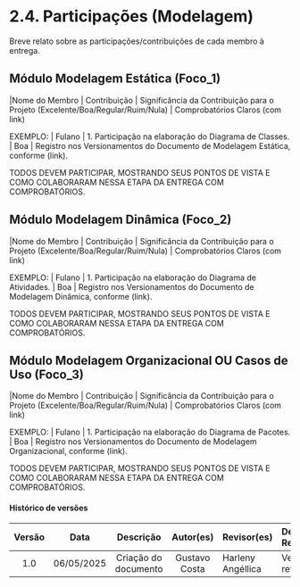 # 2.4. Participações (Modelagem)

Breve relato sobre as participações/contribuições de cada membro à entrega. 

## Módulo Modelagem Estática (Foco_1)

|Nome do Membro | Contribuição | Significância da Contribuição para o Projeto (Excelente/Boa/Regular/Ruim/Nula) | Comprobatórios Claros (com link)

EXEMPLO:
| Fulano  |  1. Participação na elaboração do Diagrama de Classes. | Boa | Registro nos Versionamentos do Documento de Modelagem Estática, conforme (link).

TODOS DEVEM PARTICIPAR, MOSTRANDO SEUS PONTOS DE VISTA E COMO COLABORARAM NESSA ETAPA DA ENTREGA COM COMPROBATÓRIOS.


## Módulo Modelagem Dinâmica (Foco_2)

|Nome do Membro | Contribuição | Significância da Contribuição para o Projeto (Excelente/Boa/Regular/Ruim/Nula) | Comprobatórios Claros (com link)

EXEMPLO:
| Fulano  |  1. Participação na elaboração do Diagrama de Atividades. | Boa | Registro nos Versionamentos do Documento de Modelagem Dinâmica, conforme (link).

TODOS DEVEM PARTICIPAR, MOSTRANDO SEUS PONTOS DE VISTA E COMO COLABORARAM NESSA ETAPA DA ENTREGA COM COMPROBATÓRIOS.


## Módulo Modelagem Organizacional OU Casos de Uso (Foco_3)

|Nome do Membro | Contribuição | Significância da Contribuição para o Projeto (Excelente/Boa/Regular/Ruim/Nula) | Comprobatórios Claros (com link)

EXEMPLO:
| Fulano  |  1. Participação na elaboração do Diagrama de Pacotes. | Boa | Registro nos Versionamentos do Documento de Modelagem Organizacional, conforme (link).

TODOS DEVEM PARTICIPAR, MOSTRANDO SEUS PONTOS DE VISTA E COMO COLABORARAM NESSA ETAPA DA ENTREGA COM COMPROBATÓRIOS.


#### Histórico de versões 

| Versão |    Data    |        Descrição         |    Autor(es)    |  Revisor(es)     |  Detalhes da Revisão  | 
| :----: | :--------: | :----------------------: | :-------------: | :----------------| :---------------------|
|  1.0   | 06/05/2025 |   Criação do documento   | Gustavo Costa | Harleny Angéllica  | Versionamento revisado|
